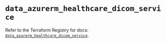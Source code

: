 # `data_azurerm_healthcare_dicom_service`

Refer to the Terraform Registry for docs: [`data_azurerm_healthcare_dicom_service`](https://registry.terraform.io/providers/hashicorp/azurerm/3.95.0/docs/data-sources/healthcare_dicom_service).
